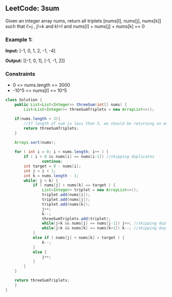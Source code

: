 ## LeetCode: 3sum
Given an integer array nums, return all triplets [nums[I], nums[j], nums[k]] such that i!=j , j!=k and k!=I 
and nums[I] + nums[j] + nums[k] == 0
 
### Example 1:
**Input:** [-1, 0, 1, 2, -1, -4]

**Output:** [[-1, 0, 1], [-1, -1, 2]]

### Constraints
* 0 <= nums.length <= 3000
* -10^5 <= nums[I] <= 10^5

```java
class Solution {
    public List<List<Integer>> threeSum(int[] nums) {
    	List<List<Integer>> threeSumTriplets = new ArrayList<>();

	if(nums.length < 3){
		//If length of num is less than 3, we should be returning an empty list, as there are no possible triplets.
		return threeSumTriplets; 
	}
	
	Arrays.sort(nums);

	for ( int i = 0; i < nums.length; i++ ) {
        if ( i > 0 && nums[i] == nums[i-1]) //skipping duplicates
				continue;
		int target = 0 - nums[i];
		int j = i + 1;
		int k = nums.length - 1;
		while( j < k) {
			if ( nums[j] + nums[k] == target ) {
				List<Integer> triplet = new ArrayList<>();
				triplet.add(nums[i]);
				triplet.add(nums[j]);
				triplet.add(nums[k]);
				j++;
				k--;
				threeSumTriplets.add(triplet);
				while(j<k && nums[j] == nums[j-1]) j++; //skipping duplicates
				while(j<k && nums[k] == nums[k+1]) k--; //skipping duplicates
			}
			else if ( nums[j] + nums[k] > target ) {
				k--;
			} 
			else {
				j++;
			}
		}
	}

	return threeSumTriplets;
    }
}
```
